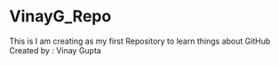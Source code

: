 # VinayG_Repo
This is I am creating as my first Repository to learn things about GitHub
Created by : Vinay Gupta
